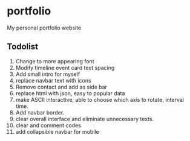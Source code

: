 # portfolio
My personal portfolio website

## Todolist
1. Change to more appearing font
2. Modify timeline event card text spacing
3. Add small intro for myself
4. replace navbar text with icons
5. Remove contact and add as side bar 
6. replace html with json, easy to popular data
7. make ASCII interactive, able to choose which axis to rotate, interval time.
8. Add navbar border.
9. clear overall interface and eliminate unnecessary texts.
10. clear and comment codes
11. add collapsible navbar for mobile
